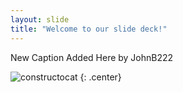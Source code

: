 ```yaml
---
layout: slide
title: "Welcome to our slide deck!"
---
```


New Caption Added Here by JohnB222

![constructocat](https://octodex.github.com/images/constructocat2.jpg)
{: .center}
